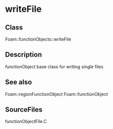 # writeFile 
## Class
Foam::functionObjects::writeFile

## Description
functionObject base class for writing single files

## See also
Foam::regionFunctionObject
Foam::functionObject

## SourceFiles
functionObjectFile.C

